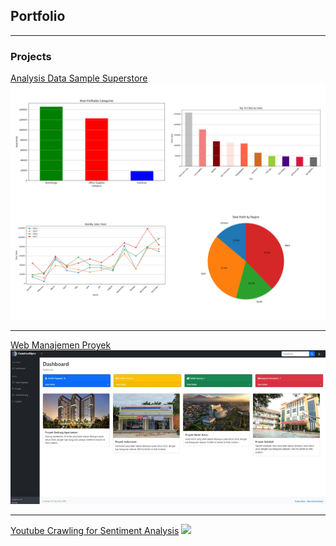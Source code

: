 ## Portfolio

---

### Projects

[Analysis Data Sample Superstore](/sample_page)
<img src="images/superstore.png?raw=true"/>

---
[Web Manajemen Proyek](/pdf/manajemen.pdf)
<img src="images/manajemen.png?raw=true"/>

---
[Youtube Crawling for Sentiment Analysis](/sample_page2)
<img src="images/sentiment.png?raw=true"/>

